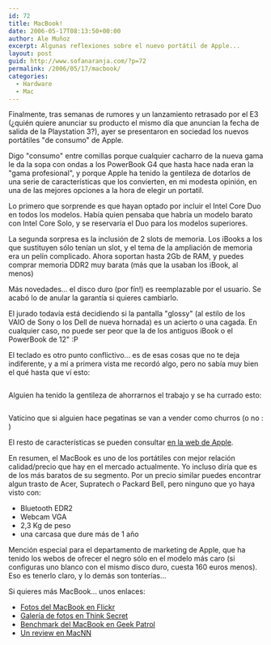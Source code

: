 ```yaml
---
id: 72
title: MacBook!
date: 2006-05-17T08:13:50+00:00
author: Ale Muñoz
excerpt: Algunas reflexiones sobre el nuevo portátil de Apple...
layout: post
guid: http://www.sofanaranja.com/?p=72
permalink: /2006/05/17/macbook/
categories:
  - Hardware
  - Mac
---
```

Finalmente, tras semanas de rumores y un lanzamiento retrasado por el E3 (¿quién quiere anunciar su producto el mismo día que anuncian la fecha de salida de la Playstation 3?), ayer se presentaron en sociedad los nuevos portátiles "de consumo" de Apple.

Digo "consumo" entre comillas porque cualquier cacharro de la nueva gama le da la sopa con ondas a los PowerBook G4 que hasta hace nada eran la "gama profesional", y porque Apple ha tenido la gentileza de dotarlos de una serie de características que los convierten, en mi modesta opinión, en una de las mejores opciones a la hora de elegir un portatil.

Lo primero que sorprende es que hayan optado por incluir el Intel Core Duo en todos los modelos. Había quien pensaba que habría un modelo barato con Intel Core Solo, y se reservaría el Duo para los modelos superiores.

La segunda sorpresa es la inclusión de 2 slots de memoria. Los iBooks a los que sustituyen sólo tenían un slot, y el tema de la ampliación de memoria era un pelín complicado. Ahora soportan hasta 2Gb de RAM, y puedes comprar memoria DDR2 muy barata (más que la usaban los iBook, al menos)

Más novedades... el disco duro (por fín!) es reemplazable por el usuario. Se acabó lo de anular la garantía si quieres cambiarlo.

El jurado todavía está decidiendo si la pantalla "glossy" (al estilo de los VAIO de Sony o los Dell de nueva hornada) es un acierto o una cagada. En cualquier caso, no puede ser peor que la de los antiguos iBook o el PowerBook de 12" :P

El teclado es otro punto conflictivo... es de esas cosas que no te deja indiferente, y a mí a primera vista me recordó algo, pero no sabía muy bien el qué hasta que ví esto:

<img src="/wp-content/48k.jpg" alt="" />

Alguien ha tenido la gentileza de ahorrarnos el trabajo y se ha currado esto:

<img src="/wp-content/SpecBook.jpg" alt="" />

Vaticino que si alguien hace pegatinas se van a vender como churros (o no : )

El resto de características se pueden consultar <a href="http://apple.com/macbook">en la web de Apple</a>.

En resumen, el MacBook es uno de los portátiles con mejor relación calidad/precio que hay en el mercado actualmente. Yo incluso diría que es de los más baratos de su segmento. Por un precio similar puedes encontrar algun trasto de Acer, Supratech o Packard Bell, pero ninguno que yo haya visto con:

* Bluetooth EDR2
* Webcam VGA
* 2,3 Kg de peso
* una carcasa que dure más de 1 año

Mención especial para el departamento de marketing de Apple, que ha tenido los webos de ofrecer el negro sólo en el modelo más caro (si configuras uno blanco con el mismo disco duro, cuesta 160 euros menos). Eso es tenerlo claro, y lo demás son tonterías...

Si quieres más MacBook... unos enlaces:

* <a href="http://www.flickr.com/search/?q=macbook&s=rec">Fotos del MacBook en Flickr</a>
* <a href="http://www.thinksecret.com/archives/macbookphotos/">Galería de fotos en Think Secret</a>
* <a href="http://www.geekpatrol.ca/blog/118/">Benchmark del MacBook en Geek Patrol</a>
* <a href="http://forums.macnn.com/showthread.php?p=2981263#post2981263">Un review en MacNN</a>